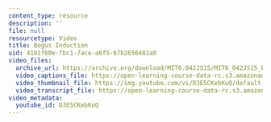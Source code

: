 ```yaml
---
content_type: resource
description: ''
file: null
resourcetype: Video
title: Bogus Induction
uid: 41b1f60e-fbc1-7ace-a6f5-67b2656481a8
video_files:
  archive_url: https://archive.org/download/MIT6.042JS15/MIT6_042JS15_bogusinduction_ipod.mp4
  video_captions_file: https://open-learning-course-data-rc.s3.amazonaws.com/6-042j-mathematics-for-computer-science-spring-2015/6f1b81431c51541c9a8d33f4630f51f5_D3E5CKebKuQ.vtt
  video_thumbnail_file: https://img.youtube.com/vi/D3E5CKebKuQ/default.jpg
  video_transcript_file: https://open-learning-course-data-rc.s3.amazonaws.com/6-042j-mathematics-for-computer-science-spring-2015/f187cb2f9c07e6d4b51159b567a69bd0_D3E5CKebKuQ.pdf
video_metadata:
  youtube_id: D3E5CKebKuQ
---
```


